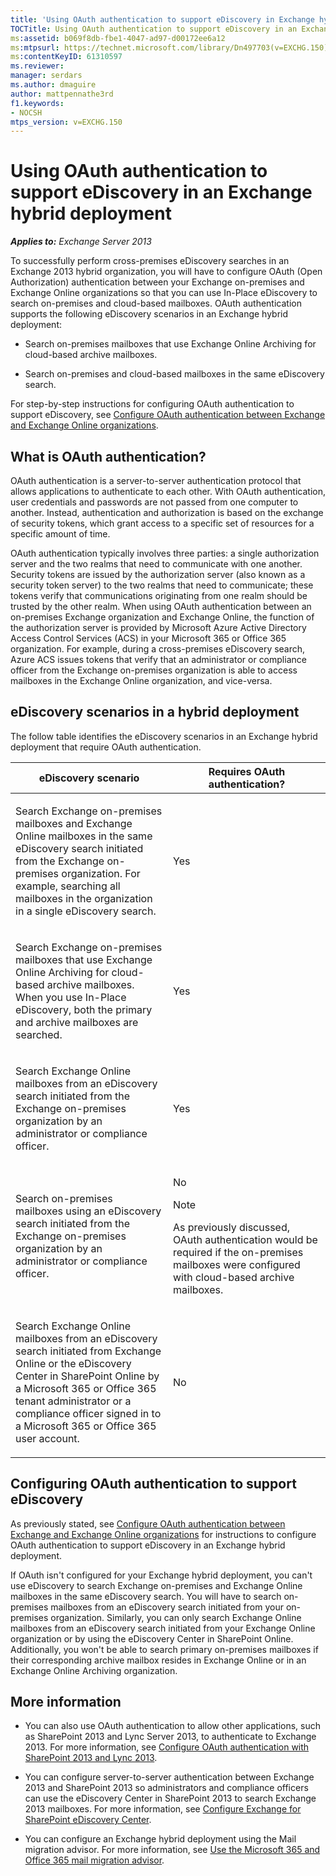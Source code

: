 ```yaml
---
title: 'Using OAuth authentication to support eDiscovery in Exchange hybrid deployment'
TOCTitle: Using OAuth authentication to support eDiscovery in an Exchange hybrid deployment
ms:assetid: b069f8db-fbe1-4047-ad97-d00172ee6a12
ms:mtpsurl: https://technet.microsoft.com/library/Dn497703(v=EXCHG.150)
ms:contentKeyID: 61310597
ms.reviewer: 
manager: serdars
ms.author: dmaguire
author: mattpennathe3rd
f1.keywords:
- NOCSH
mtps_version: v=EXCHG.150
---
```


# Using OAuth authentication to support eDiscovery in an Exchange hybrid deployment

_**Applies to:** Exchange Server 2013_

To successfully perform cross-premises eDiscovery searches in an Exchange 2013 hybrid organization, you will have to configure OAuth (Open Authorization) authentication between your Exchange on-premises and Exchange Online organizations so that you can use In-Place eDiscovery to search on-premises and cloud-based mailboxes. OAuth authentication supports the following eDiscovery scenarios in an Exchange hybrid deployment:

- Search on-premises mailboxes that use Exchange Online Archiving for cloud-based archive mailboxes.

- Search on-premises and cloud-based mailboxes in the same eDiscovery search.

For step-by-step instructions for configuring OAuth authentication to support eDiscovery, see [Configure OAuth authentication between Exchange and Exchange Online organizations](configure-oauth-authentication-between-exchange-and-exchange-online-organizations-exchange-2013-help.md).

## What is OAuth authentication?

OAuth authentication is a server-to-server authentication protocol that allows applications to authenticate to each other. With OAuth authentication, user credentials and passwords are not passed from one computer to another. Instead, authentication and authorization is based on the exchange of security tokens, which grant access to a specific set of resources for a specific amount of time.

OAuth authentication typically involves three parties: a single authorization server and the two realms that need to communicate with one another. Security tokens are issued by the authorization server (also known as a security token server) to the two realms that need to communicate; these tokens verify that communications originating from one realm should be trusted by the other realm. When using OAuth authentication between an on-premises Exchange organization and Exchange Online, the function of the authorization server is provided by Microsoft Azure Active Directory Access Control Services (ACS) in your Microsoft 365 or Office 365 organization. For example, during a cross-premises eDiscovery search, Azure ACS issues tokens that verify that an administrator or compliance officer from the Exchange on-premises organization is able to access mailboxes in the Exchange Online organization, and vice-versa.

## eDiscovery scenarios in a hybrid deployment

The follow table identifies the eDiscovery scenarios in an Exchange hybrid deployment that require OAuth authentication.

<table>
<colgroup>
<col style="width: 50%" />
<col style="width: 50%" />
</colgroup>
<thead>
<tr class="header">
<th>eDiscovery scenario</th>
<th>Requires OAuth authentication?</th>
</tr>
</thead>
<tbody>
<tr class="odd">
<td><p>Search Exchange on-premises mailboxes and Exchange Online mailboxes in the same eDiscovery search initiated from the Exchange on-premises organization. For example, searching all mailboxes in the organization in a single eDiscovery search.</p></td>
<td><p>Yes</p></td>
</tr>
<tr class="even">
<td><p>Search Exchange on-premises mailboxes that use Exchange Online Archiving for cloud-based archive mailboxes. When you use In-Place eDiscovery, both the primary and archive mailboxes are searched.</p></td>
<td><p>Yes</p></td>
</tr>
<tr class="odd">
<td><p>Search Exchange Online mailboxes from an eDiscovery search initiated from the Exchange on-premises organization by an administrator or compliance officer.</p></td>
<td><p>Yes</p></td>
</tr>
<tr class="even">
<td><p>Search on-premises mailboxes using an eDiscovery search initiated from the Exchange on-premises organization by an administrator or compliance officer.</p></td>
<td><p>No</p>

> [!NOTE]
> As previously discussed, OAuth authentication would be required if the on-premises mailboxes were configured with cloud-based archive mailboxes.

</td>
</tr>
<tr class="odd">
<td><p>Search Exchange Online mailboxes from an eDiscovery search initiated from Exchange Online or the eDiscovery Center in SharePoint Online by a Microsoft 365 or Office 365 tenant administrator or a compliance officer signed in to a Microsoft 365 or Office 365 user account.</p></td>
<td><p>No</p></td>
</tr>
</tbody>
</table>

## Configuring OAuth authentication to support eDiscovery

As previously stated, see [Configure OAuth authentication between Exchange and Exchange Online organizations](configure-oauth-authentication-between-exchange-and-exchange-online-organizations-exchange-2013-help.md) for instructions to configure OAuth authentication to support eDiscovery in an Exchange hybrid deployment.

If OAuth isn't configured for your Exchange hybrid deployment, you can't use eDiscovery to search Exchange on-premises and Exchange Online mailboxes in the same eDiscovery search. You will have to search on-premises mailboxes from an eDiscovery search initiated from your on-premises organization. Similarly, you can only search Exchange Online mailboxes from an eDiscovery search initiated from your Exchange Online organization or by using the eDiscovery Center in SharePoint Online. Additionally, you won't be able to search primary on-premises mailboxes if their corresponding archive mailbox resides in Exchange Online or in an Exchange Online Archiving organization.

## More information

- You can also use OAuth authentication to allow other applications, such as SharePoint 2013 and Lync Server 2013, to authenticate to Exchange 2013. For more information, see [Configure OAuth authentication with SharePoint 2013 and Lync 2013](configure-oauth-authentication-with-sharepoint-2013-and-lync-2013-exchange-2013-help.md).

- You can configure server-to-server authentication between Exchange 2013 and SharePoint 2013 so administrators and compliance officers can use the eDiscovery Center in SharePoint 2013 to search Exchange 2013 mailboxes. For more information, see [Configure Exchange for SharePoint eDiscovery Center](configure-exchange-for-sharepoint-ediscovery-center-exchange-2013-help.md).

- You can configure an Exchange hybrid deployment using the Mail migration advisor. For more information, see [Use the Microsoft 365 and Office 365 mail migration advisor](https://docs.microsoft.com/exchange/mail-migration-jump).
